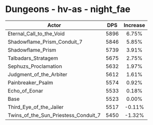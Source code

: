 # Dungeons - hv-as - night_fae
| Actor | DPS | Increase |
|---|:---:|:---:|
|Eternal_Call_to_the_Void|5896|6.75%|
|Shadowflame_Prism_Conduit_7|5846|5.85%|
|Shadowflame_Prism|5739|3.91%|
|Talbadars_Stratagem|5675|2.75%|
|Sephuzs_Proclamation|5632|1.97%|
|Judgment_of_the_Arbiter|5612|1.61%|
|Painbreaker_Psalm|5574|0.92%|
|Echo_of_Eonar|5533|0.18%|
|Base|5523|0.00%|
|Third_Eye_of_the_Jailer|5517|-0.11%|
|Twins_of_the_Sun_Priestess_Conduit_7|5450|-1.32%|
